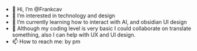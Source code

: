 - 👋 Hi, I’m @Frankcav
- 👀 I’m interested in technology and design
- 🌱 I’m currently learning how to interact with AI, and obsidian UI design
- 💞️ Although my coding level is very basic I could collaborate on translate something, also I can help with UX and UI design.
- 📫 How to reach me: by pm

<!---
Frankcav/Frankcav is a ✨ special ✨ repository because its `README.md` (this file) appears on your GitHub profile.
You can click the Preview link to take a look at your changes.
--->
